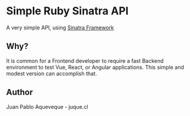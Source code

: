 # Simple Ruby Sinatra API

A very simple API, using [Sinatra Framework][1]

## Why?

It is common for a Frontend developer to require a fast Backend environment to
test Vue, React, or Angular applications. This simple and modest version can
accomplish that.

## Author

Juan Pablo Aqueveque - juque.cl

[1]: https://sinatrarb.com/

